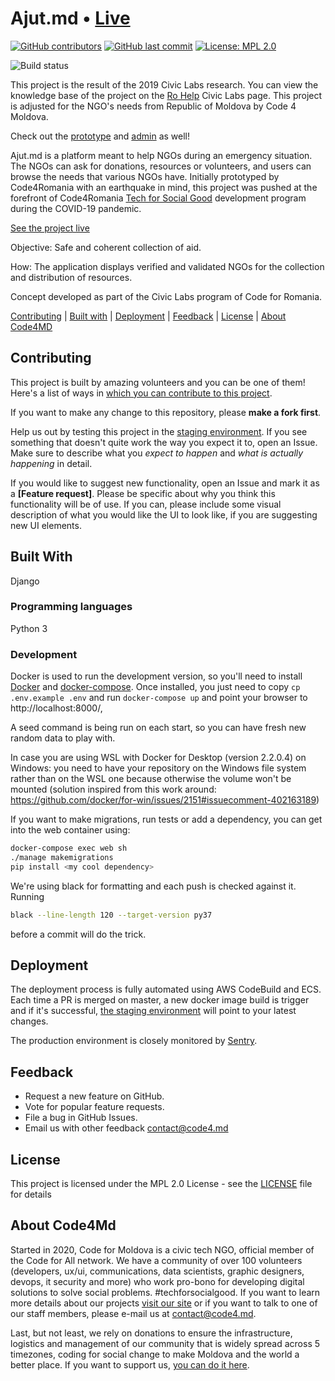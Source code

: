 # Ajut.md • [Live](https://ajut.md/)

[![GitHub contributors](https://img.shields.io/github/contributors/code4moldova/ajut.md.svg?style=for-the-badge)](https://github.com/code4moldova/ajut.md/graphs/contributors) [![GitHub last commit](https://img.shields.io/github/last-commit/code4moldova/ajut.md.svg?style=for-the-badge)](https://github.com/code4moldova/ajut.md/commits/master) [![License: MPL 2.0](https://img.shields.io/badge/license-MPL%202.0-brightgreen.svg?style=for-the-badge)](https://opensource.org/licenses/MPL-2.0)

![Build status](https://github.com/code4moldova/ajut.md/workflows/ajut-dev/badge.svg)

This project is the result of the 2019 Civic Labs research. You can view the knowledge base of the project on the [Ro Help](https://civiclabs.ro/ro/solutions/aid-management-hub) Civic Labs page. This project is adjusted for the NGO's needs from Republic of Moldova by Code 4 Moldova.

Check out the [prototype](https://www.figma.com/proto/Fm1mdnskOPnJCX1AWgpR3U/Ajut.md_Web-Design_UI?node-id=1%3A2&viewport=-265%2C-331%2C0.12936504185199738&scaling=scale-down-width) and [admin](https://www.figma.com/proto/Fm1mdnskOPnJCX1AWgpR3U/Ajut.md_Web-Design_UI?node-id=169%3A45&viewport=329%2C197%2C0.29047635197639465&scaling=min-zoom) as well!

Ajut.md is a platform meant to help NGOs during an emergency situation. The NGOs can ask for donations, resources or volunteers, and users can browse the needs that various NGOs have. Initially prototyped by Code4Romania with an earthquake in mind, this project was pushed at the forefront of Code4Romania [Tech for Social Good](https://tfsg.code4.ro/ro/) development program during the COVID-19 pandemic.

[See the project live](http://dev.ajut.md.ro/)

Objective: Safe and coherent collection of aid.

How: The application displays verified and validated NGOs for the collection and distribution of resources.

Concept developed as part of the Civic Labs program of Code for Romania.

[Contributing](#contributing) | [Built with](#built-with) | [Deployment](#deployment) | [Feedback](#feedback) | [License](#license) | [About Code4MD](#about-code4md)

## Contributing

This project is built by amazing volunteers and you can be one of them! Here's a list of ways in [which you can contribute to this project](.github/CONTRIBUTING.md).

If you want to make any change to this repository, please **make a fork first**.

Help us out by testing this project in the [staging environment](http://dev.ajut.md/). If you see something that doesn't quite work the way you expect it to, open an Issue. Make sure to describe what you _expect to happen_ and _what is actually happening_ in detail.

If you would like to suggest new functionality, open an Issue and mark it as a __[Feature request]__. Please be specific about why you think this functionality will be of use. If you can, please include some visual description of what you would like the UI to look like, if you are suggesting new UI elements. 

## Built With

Django

### Programming languages

Python 3

### Development
Docker is used to run the development version, so you'll need to install [Docker](https://docs.docker.com/install/) and [docker-compose](https://docs.docker.com/compose/install/).
Once installed, you just need to copy `cp .env.example .env` and run `docker-compose up` and point your browser to http://localhost:8000/,

A seed command is being run on each start, so you can have fresh new random data to play with. 

In case you are using WSL with Docker for Desktop (version 2.2.0.4) on Windows: you need to have your repository on the Windows file system rather than on the WSL one because otherwise the volume won't be mounted (solution inspired from this work around: https://github.com/docker/for-win/issues/2151#issuecomment-402163189)

If you want to make migrations, run tests or add a dependency, you can get into the web container using:
```bash
docker-compose exec web sh
./manage makemigrations
pip install <my cool dependency>
```

We're using black for formatting and each push is checked against it. Running 
```bash
black --line-length 120 --target-version py37
```
before a commit will do the trick.

## Deployment
The deployment process is fully automated using AWS CodeBuild and ECS. Each time a PR is merged on master, a new docker image build is trigger and if it's successful, [the staging environment](http://dev.ajut.md/) will point to your latest changes.

The production environment is closely monitored by [Sentry](https://sentry.io).

## Feedback

* Request a new feature on GitHub.
* Vote for popular feature requests.
* File a bug in GitHub Issues.
* Email us with other feedback contact@code4.md

## License

This project is licensed under the MPL 2.0 License - see the [LICENSE](LICENSE) file for details

## About Code4Md

Started in 2020, Code for Moldova is a civic tech NGO, official member of the Code for All network. We have a community of over 100 volunteers (developers, ux/ui, communications, data scientists, graphic designers, devops, it security and more) who work pro-bono for developing digital solutions to solve social problems. #techforsocialgood. If you want to learn more details about our projects [visit our site](https://www.code4.md/) or if you want to talk to one of our staff members, please e-mail us at contact@code4.md.

Last, but not least, we rely on donations to ensure the infrastructure, logistics and management of our community that is widely spread across 5 timezones, coding for social change to make Moldova and the world a better place. If you want to support us, [you can do it here](https://code4.md/donate/).
